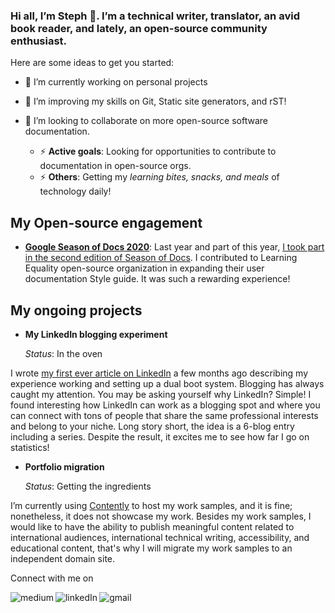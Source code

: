 
### Hi all, I’m Steph 👋. I’m a technical writer, translator, an avid book reader, and lately, an open-source community enthusiast.

Here are some ideas to get you started:

- 🔭 I’m currently working on personal projects
- 🌱 I’m improving my skills on Git, Static site generators, and rST!
- 👯 I’m looking to collaborate on more open-source software documentation.

    - ⚡ **Active goals**: Looking for opportunities to contribute to documentation in open-source orgs.
    - ⚡ **Others**: Getting my *learning bites, snacks, and meals* of technology daily!

## My Open-source engagement
- [**Google Season of Docs 2020**](https://developers.google.com/season-of-docs/docs/2020/participants): Last year and part of this year, [I took part in the second edition of Season of Docs](https://developers.google.com/season-of-docs/docs/2020/participants/project-kolibri-stephdix). I contributed to Learning Equality open-source organization in expanding their user documentation Style guide. It was such a rewarding experience!


## My ongoing projects

- **My LinkedIn blogging experiment**
  
  *Status*: In the oven

I wrote [my first ever article on LinkedIn](https://www.linkedin.com/pulse/benefits-dual-boot-system-stephanie-dixon-de-knight?trk=public_profile_article_view) a few months ago describing my experience working and setting up a dual boot system. Blogging has always caught my attention. You may be asking yourself why LinkedIn? Simple! I found interesting how LinkedIn can work as a blogging spot and where you can connect with tons of people that share the same professional interests and belong to your niche. Long story short, the idea is a 6-blog entry including a series. Despite the result, it excites me to see how far I go on statistics! 

- **Portfolio migration**
  
  *Status*: Getting the ingredients

I’m currently using [Contently](stephaniedixon.contently.com/) to host my work samples, and it is fine; nonetheless, it does not showcase my work. Besides my work samples, I would like to have the ability to publish meaningful content related to international audiences, international technical writing, accessibility, and educational content, that's why I will migrate my work samples to an independent domain site.  


Connect with me on


[<img align="left" alt="medium" src="https://img.shields.io/badge/medium-%2312100E.svg?&style=for-the-badge&logo=medium&logoColor=white" />](https://medium.com/@stephanieailin03)


[<img align="left" alt="linkedIn" src="https://img.shields.io/badge/LinkedIn-0077B5?style=for-the-badge&logo=linkedin&logoColor=white"/>](https://www.linkedin.com/in/stephanie-dixon-de-knight/)


[<img align="left" alt="gmail" src="https://img.shields.io/badge/Gmail-D14836?style=for-the-badge&logo=gmail&logoColor=white"/>](mailto:stepanieailin03@gmail.com)
